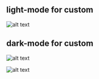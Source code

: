 ## light-mode for custom 

![alt text]("screenshots/screenshot1.png")

## dark-mode for custom 

![alt text]("./screenshots/screenshot2.png")


![alt text]("../screenshots/screenshot2.png")
